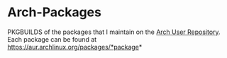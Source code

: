 # Arch-Packages

PKGBUILDS of the packages that I maintain on the [Arch User Repository](https://aur.archlinux.org).
Each package can be found at https://aur.archlinux.org/packages/*package*
